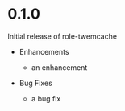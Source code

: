 # 0.1.0

Initial release of role-twemcache

* Enhancements
  * an enhancement

* Bug Fixes
  * a bug fix
